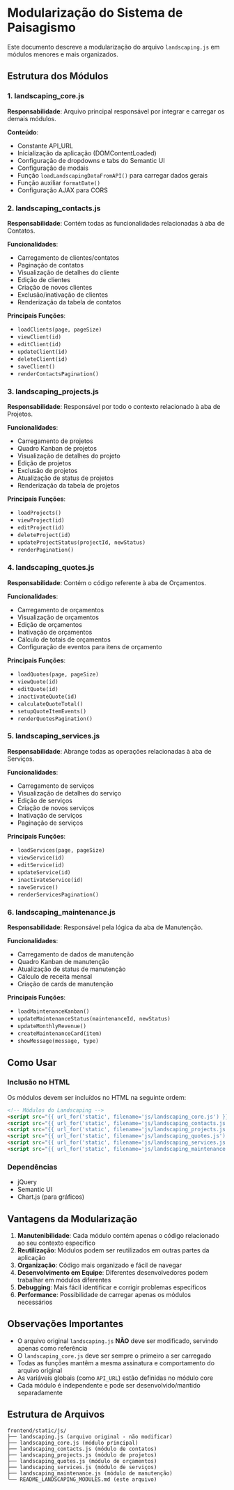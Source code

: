 # Modularização do Sistema de Paisagismo

Este documento descreve a modularização do arquivo `landscaping.js` em módulos menores e mais organizados.

## Estrutura dos Módulos

### 1. landscaping_core.js
**Responsabilidade**: Arquivo principal responsável por integrar e carregar os demais módulos.

**Conteúdo**:
- Constante API_URL
- Inicialização da aplicação (DOMContentLoaded)
- Configuração de dropdowns e tabs do Semantic UI
- Configuração de modais
- Função `loadLandscapingDataFromAPI()` para carregar dados gerais
- Função auxiliar `formatDate()`
- Configuração AJAX para CORS

### 2. landscaping_contacts.js
**Responsabilidade**: Contém todas as funcionalidades relacionadas à aba de Contatos.

**Funcionalidades**:
- Carregamento de clientes/contatos
- Paginação de contatos
- Visualização de detalhes do cliente
- Edição de clientes
- Criação de novos clientes
- Exclusão/inativação de clientes
- Renderização da tabela de contatos

**Principais Funções**:
- `loadClients(page, pageSize)`
- `viewClient(id)`
- `editClient(id)`
- `updateClient(id)`
- `deleteClient(id)`
- `saveClient()`
- `renderContactsPagination()`

### 3. landscaping_projects.js
**Responsabilidade**: Responsável por todo o contexto relacionado à aba de Projetos.

**Funcionalidades**:
- Carregamento de projetos
- Quadro Kanban de projetos
- Visualização de detalhes do projeto
- Edição de projetos
- Exclusão de projetos
- Atualização de status de projetos
- Renderização da tabela de projetos

**Principais Funções**:
- `loadProjects()`
- `viewProject(id)`
- `editProject(id)`
- `deleteProject(id)`
- `updateProjectStatus(projectId, newStatus)`
- `renderPagination()`

### 4. landscaping_quotes.js
**Responsabilidade**: Contém o código referente à aba de Orçamentos.

**Funcionalidades**:
- Carregamento de orçamentos
- Visualização de orçamentos
- Edição de orçamentos
- Inativação de orçamentos
- Cálculo de totais de orçamentos
- Configuração de eventos para itens de orçamento

**Principais Funções**:
- `loadQuotes(page, pageSize)`
- `viewQuote(id)`
- `editQuote(id)`
- `inactivateQuote(id)`
- `calculateQuoteTotal()`
- `setupQuoteItemEvents()`
- `renderQuotesPagination()`

### 5. landscaping_services.js
**Responsabilidade**: Abrange todas as operações relacionadas à aba de Serviços.

**Funcionalidades**:
- Carregamento de serviços
- Visualização de detalhes do serviço
- Edição de serviços
- Criação de novos serviços
- Inativação de serviços
- Paginação de serviços

**Principais Funções**:
- `loadServices(page, pageSize)`
- `viewService(id)`
- `editService(id)`
- `updateService(id)`
- `inactivateService(id)`
- `saveService()`
- `renderServicesPagination()`

### 6. landscaping_maintenance.js
**Responsabilidade**: Responsável pela lógica da aba de Manutenção.

**Funcionalidades**:
- Carregamento de dados de manutenção
- Quadro Kanban de manutenção
- Atualização de status de manutenção
- Cálculo de receita mensal
- Criação de cards de manutenção

**Principais Funções**:
- `loadMaintenanceKanban()`
- `updateMaintenanceStatus(maintenanceId, newStatus)`
- `updateMonthlyRevenue()`
- `createMaintenanceCard(item)`
- `showMessage(message, type)`

## Como Usar

### Inclusão no HTML
Os módulos devem ser incluídos no HTML na seguinte ordem:

```html
<!-- Módulos do Landscaping -->
<script src="{{ url_for('static', filename='js/landscaping_core.js') }}"></script>
<script src="{{ url_for('static', filename='js/landscaping_contacts.js') }}"></script>
<script src="{{ url_for('static', filename='js/landscaping_projects.js') }}"></script>
<script src="{{ url_for('static', filename='js/landscaping_quotes.js') }}"></script>
<script src="{{ url_for('static', filename='js/landscaping_services.js') }}"></script>
<script src="{{ url_for('static', filename='js/landscaping_maintenance.js') }}"></script>
```

### Dependências
- jQuery
- Semantic UI
- Chart.js (para gráficos)

## Vantagens da Modularização

1. **Manutenibilidade**: Cada módulo contém apenas o código relacionado ao seu contexto específico
2. **Reutilização**: Módulos podem ser reutilizados em outras partes da aplicação
3. **Organização**: Código mais organizado e fácil de navegar
4. **Desenvolvimento em Equipe**: Diferentes desenvolvedores podem trabalhar em módulos diferentes
5. **Debugging**: Mais fácil identificar e corrigir problemas específicos
6. **Performance**: Possibilidade de carregar apenas os módulos necessários

## Observações Importantes

- O arquivo original `landscaping.js` **NÃO** deve ser modificado, servindo apenas como referência
- O `landscaping_core.js` deve ser sempre o primeiro a ser carregado
- Todas as funções mantêm a mesma assinatura e comportamento do arquivo original
- As variáveis globais (como `API_URL`) estão definidas no módulo core
- Cada módulo é independente e pode ser desenvolvido/mantido separadamente

## Estrutura de Arquivos

```
frontend/static/js/
├── landscaping.js (arquivo original - não modificar)
├── landscaping_core.js (módulo principal)
├── landscaping_contacts.js (módulo de contatos)
├── landscaping_projects.js (módulo de projetos)
├── landscaping_quotes.js (módulo de orçamentos)
├── landscaping_services.js (módulo de serviços)
├── landscaping_maintenance.js (módulo de manutenção)
└── README_LANDSCAPING_MODULES.md (este arquivo)
```
